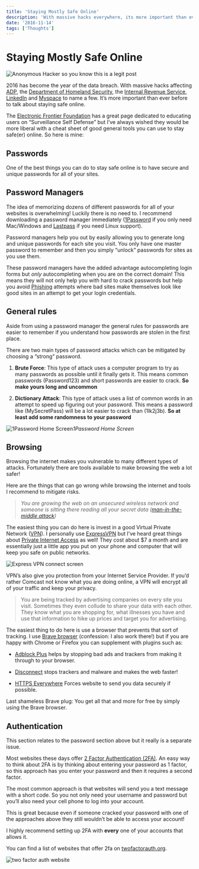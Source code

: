 ```yaml
---
title: 'Staying Mostly Safe Online'
description: 'With massive hacks everywhere, its more important than ever to learn how to stay safe online.'
date: '2016-11-14'
tags: ['Thoughts']
---
```


# Staying Mostly Safe Online

![Anonymous Hacker so you know this is a legit post](https://cdn-images-1.medium.com/max/2000/0*IaiYD3_nHw9p4LJi.jpeg)

2016 has become the year of the data breach. With massive hacks affecting [ADP](http://krebsonsecurity.com/2016/05/fraudsters-steal-tax-salary-data-from-adp/), the [Department of Homeland Security](http://motherboard.vice.com/read/hacker-plans-to-dump-alleged-details-of-20000-fbi-9000-dhs-employees), the [Internal Revenue Service](http://fortune.com/2016/02/10/irs-hack-refunds/), [LinkedIn](http://www.makeuseof.com/tag/need-know-massive-linkedin-accounts-leak/) and [Myspace](https://www.wired.com/2016/05/hack-brief-old-myspace-account-just-came-back-haunt/) to name a few. It’s more important than ever before to talk about staying safe online.

The [Electronic Frontier Foundation](https://ssd.eff.org/en) has a great page dedicated to educating users on “Surveillance Self Defense” but I’ve always wished they would be more liberal with a cheat sheet of good general tools you can use to stay safe(er) online. So here is mine:

## Passwords

One of the best things you can do to stay safe online is to have secure and unique passwords for all of your sites.

## Password Managers

The idea of memorizing dozens of different passwords for all of your websites is overwhelming! Luckily there is no need to. I recommend downloading a password manager immediately ([1Password](https://1password.com/) if you only need Mac/Windows and [Lastpass](https://www.lastpass.com/) if you need Linux support).

Password managers help you out by easily allowing you to generate long and unique passwords for each site you visit. You only have one master password to remember and then you simply “unlock” passwords for sites as you use them.

These password managers have the added advantage autocompleting login forms but _only_ autocompleting when you are on the correct domain! This means they will not only help you with hard to crack passwords but help you avoid [Phishing](https://en.wikipedia.org/wiki/Phishing) attempts where bad sites make themselves look like good sites in an attempt to get your login credentials.

## General rules

Aside from using a password manager the general rules for passwords are easier to remember if you understand how passwords are stolen in the first place.

There are two main types of password attacks which can be mitigated by choosing a “strong” password.

1. **Brute Force**: This type of attack uses a computer program to try as many passwords as possible until it finally gets it. This means common passwords (Password123) and short passwords are easier to crack. **So make yours long and uncommon**

1. **Dictionary Attack**: This type of attack uses a list of common words in an attempt to speed up figuring out your password. This means a password like (MySecretPass) will be a lot easier to crack than (1lk2j3b). **So at least add some randomness to your password**

![1Password Home Screen](https://cdn-images-1.medium.com/max/2800/0*yC692JjiI6-zg2uI.png)_1Password Home Screen_

## Browsing

Browsing the internet makes you vulnerable to many different types of attacks. Fortunately there are tools available to make browsing the web a lot safer!

Here are the things that can go wrong while browsing the internet and tools I recommend to mitigate risks.

> _You are growing the web on an unsecured wireless network and someone is sitting there reading all your secret data ([man-in-the-middle attack](https://en.wikipedia.org/wiki/Man-in-the-middle_attack))_

The easiest thing you can do here is invest in a good Virtual Private Network ([VPN](https://en.wikipedia.org/wiki/Virtual_private_network)). I personally use [ExpressVPN](https://www.expressvpn.com/) but I’ve heard great things about [Private Internet Access](https://www.privateinternetaccess.com/) as well! They cost about $7 a month and are essentially just a little app you put on your phone and computer that will keep you safe on public networks.

![Express VPN connect screen](https://cdn-images-1.medium.com/max/2000/0*9hxmFxb2CDZpxu_x.png)

VPN’s also give you protection from your Internet Service Provider. If you’d rather Comcast not know what you are doing online, a VPN will encrypt all of your traffic and keep your privacy.

> You are being tracked by advertising companies on every site you visit. Sometimes they even collude to share your data with each other. They know what you are shopping for, what illnesses you have and use that information to hike up prices and target you for advertising.

The easiest thing to do here is use a browser that prevents that sort of tracking. I use [Brave browser](https://brave.com/) (confession: I also work there!) but if you are happy with Chrome or Firefox you can supplement with plugins such as:

-   [Adblock Plus](https://adblockplus.org/) helps by stopping bad ads and trackers from making it through to your browser.

-   [Disconnect](https://disconnect.me/) stops trackers and malware and makes the web faster!

-   [HTTPS Everywhere](https://www.eff.org/https-everywhere) Forces website to send you data securely if possible.

Last shameless Brave plug: You get all that and more for free by simply using the Brave browser.

## Authentication

This section relates to the password section above but it really is a separate issue.

Most websites these days offer [2 Factor Authentication (2FA)](https://en.wikipedia.org/wiki/Multi-factor_authentication). An easy way to think about 2FA is by thinking about entering your password as 1 factor, so this approach has you enter your password and then it requires a second factor.

The most common approach is that websites will send you a text message with a short code. So you not only need your username and password but you’ll also need your cell phone to log into your account.

This is great because even if someone cracked your password with one of the approaches above they still wouldn’t be able to access your account!

I highly recommend setting up 2FA with **every** one of your accounts that allows it.

You can find a list of websites that offer 2fa on [twofactorauth.org](https://twofactorauth.org/).

![two factor auth website](https://cdn-images-1.medium.com/max/2800/0*-8F7SVG1ky-pUlyi.png)
